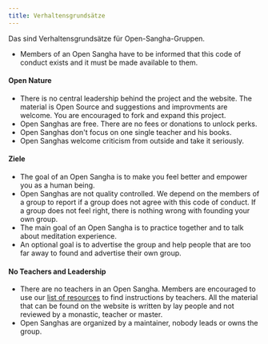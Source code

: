 ```yaml
---
title: Verhaltensgrundsätze
---
```


Das sind Verhaltensgrundsätze für Open-Sangha-Gruppen.

- Members of an Open Sangha have to be informed that this code of conduct exists and it must be made available to them.

#### Open Nature

- There is no central leadership behind the project and the website. The material is Open Source and suggestions and improvments are welcome. You are encouraged to fork and expand this project.
- Open Sanghas are free. There are no fees or donations to unlock perks.
- Open Sanghas don't focus on one single teacher and his books.
- Open Sanghas welcome criticism from outside and take it seriously.

#### Ziele

- The goal of an Open Sangha is to make you feel better and empower you as a human being.
- Open Sanghas are not quality controlled. We depend on the members of a group to report if a group does not agree with this code of conduct. If a group does not feel right, there is nothing wrong with founding your own group.
- The main goal of an Open Sangha is to practice together and to talk about meditation experience.
- An optional goal is to advertise the group and help people that are too far away to found and advertise their own group.

#### No Teachers and Leadership

- There are no teachers in an Open Sangha. Members are encouraged to use our [list of resources](https://github.com/buddha-dharma/buddhism) to find instructions by teachers. All the material that can be found on the website is written by lay people and not reviewed by a monastic, teacher or master.
- Open Sanghas are organized by a maintainer, nobody leads or owns the group.